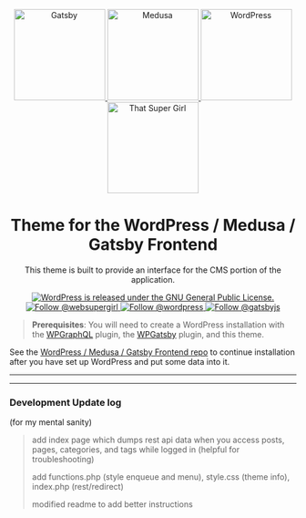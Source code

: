<p align="center">
  <a href="https://www.gatsbyjs.com">
    <img alt="Gatsby" src="https://user-images.githubusercontent.com/38568655/197082856-927f23da-5494-4a2f-aec4-78c9422c42e4.png" width="160" height="160" />
  </a>
  <a href="https://www.medusa-commerce.com">
    <img alt="Medusa" src="https://user-images.githubusercontent.com/38568655/197082853-5469178f-a9b7-49ba-b784-0a2d0fb4112a.png" width="160" height="160" />
  </a>
  <a href="https://wordpress.org">
    <img alt="WordPress" src="https://user-images.githubusercontent.com/38568655/197082855-2c90226f-9169-442a-ba15-b7d5ae561aa2.png" width="160" height="160" />
  </a>
  <a href="https://supernikole.com">
    <img alt="That Super Girl" src="https://user-images.githubusercontent.com/38568655/197082858-ea6f2026-8b7a-4dd7-9bca-8c9939228834.png" width="160" height="160" />
  </a>
</p>
<h1 align="center">
  Theme for the WordPress / Medusa / Gatsby Frontend
</h1>
<p align="center">
  This theme is built to provide an interface for the CMS portion of the application.
</p>
<p align="center">
  <a href="https://github.com/WordPress/WordPress/blob/master/license.txt">
    <img src="https://img.shields.io/badge/license-GPL-blue.svg" alt="WordPress is released under the GNU General Public License." />
  </a>
  <a href="https://twitter.com/intent/follow?screen_name=websupergirl">
    <img src="https://img.shields.io/twitter/follow/websupergirl.svg?label=Follow%20@websupergirl" alt="Follow @websupergirl" />
  </a>
  <a href="https://twitter.com/intent/follow?screen_name=wordpress">
    <img src="https://img.shields.io/twitter/follow/wordpress.svg?label=Follow%20@wordpress" alt="Follow @wordpress" />
  </a>
  <a href="https://twitter.com/intent/follow?screen_name=gatsbyjs">
    <img src="https://img.shields.io/twitter/follow/gatsbyjs.svg?label=Follow%20@gatsbyjs" alt="Follow @gatsbyjs" />
  </a>
</p>

> **Prerequisites**: You will need to create a WordPress installation with the [WPGraphQL](https://wordpress.org/plugins/wp-graphql/) plugin, the [WPGatsby](https://wordpress.org/plugins/wp-gatsby/) plugin, and this theme.

See the [WordPress / Medusa / Gatsby Frontend repo](https://github.com/websupergirl/hacktoberfest2022-frontend) to continue installation after you have set up WordPress and put some data into it.

---

---

### Development Update log
(for my mental sanity)

> add index page which dumps rest api data when you access posts, pages, categories, and tags while logged in (helpful for troubleshooting)
>
> add functions.php (style enqueue and menu), style.css (theme info), index.php (rest/redirect)
>
> modified readme to add better instructions